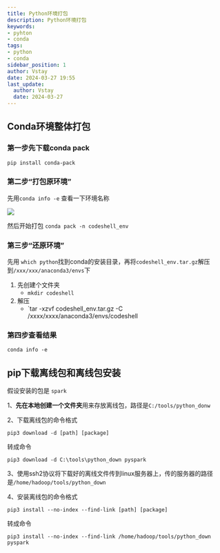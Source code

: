 ```yaml
---
title: Python环境打包
description: Python环境打包
keywords:
- pyhton
- conda
tags:
- python
- conda
sidebar_position: 1
author: Vstay
date: 2024-03-27 19:55
last_update:
  author: Vstay
  date: 2024-03-27
---
```


## Conda环境整体打包
### 第一步先下载conda pack

```bash
pip install conda-pack
```

### 第二步“打包原环境”

先用`conda info -e` 查看一下环境名称

![](https://cdn.jsdelivr.net/gh/Vstay97/Img_storage@main/blog/2024/Python%E7%8E%AF%E5%A2%83%E6%89%93%E5%8C%85/202403272012339.png)

然后开始打包 `conda pack -n codeshell_env`

### 第三步“还原环境”

先用 `which python`找到conda的安装目录，再将`codeshell_env.tar.gz`解压到`/xxx/xxx/anaconda3/envs`下

1. 先创建个文件夹
    - `mkdir codeshell`
2. 解压
    - `tar -xzvf codeshell_env.tar.gz -C /xxxx/xxxx/anaconda3/envs/codeshell

### 第四步查看结果

`conda info -e`

## pip下载离线包和离线包安装

假设安装的包是 `spark`

1、**先在本地创建一个文件夹**用来存放离线包，路径是`C:/tools/python_donw`

2、下载离线包的命令格式

`pip3 download -d [path] [package]`

转成命令

`pip3 download -d C:\tools\python_down pyspark`

3、使用ssh2协议将下载好的离线文件传到linux服务器上，传的服务器的路径是`/home/hadoop/tools/python_down`

4、安装离线包的命令格式

`pip3 install --no-index --find-link [path] [package]`

转成命令

`pip3 install --no-index --find-link /home/hadoop/tools/python_down pyspark`

